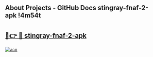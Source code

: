 ## About Projects - GitHub Docs stingray-fnaf-2-apk !4m54t

# <h2><a href="https://andorid.site?title=stingray-fnaf-2-apk&ref=19M">🔗👉 🔴 stingray-fnaf-2-apk</a></h2>

[![acn](https://github.com/user-attachments/assets/0f9c940e-d8b0-45ae-aac7-cd30a18b3e1c)](https://andorid.site?title=stingray-fnaf-2-apk&ref=19M)
